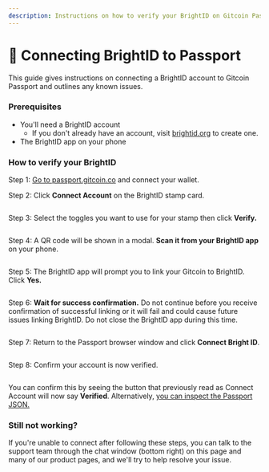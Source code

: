 ```yaml
---
description: Instructions on how to verify your BrightID on Gitcoin Passport.
---
```


# 🔌 Connecting BrightID to Passport

This guide gives instructions on connecting a BrightID account to Gitcoin Passport and outlines any known issues.

### Prerequisites

* You'll need a BrightID account
  * If you don't already have an account, visit [brightid.org](https://www.brightid.org/) to create one.
* The BrightID app on your phone

### How to verify your BrightID

Step 1: [Go to passport.gitcoin.co](https://passport.gitcoin.co/) and connect your wallet.

Step 2: Click **Connect Account** on the BrightID stamp card.

<figure><img src="../../.gitbook/assets/brightid-one.png" alt=""><figcaption></figcaption></figure>

Step 3: Select the toggles you want to use for your stamp then click **Verify.**

<figure><img src="../../.gitbook/assets/brightid-two.png" alt=""><figcaption></figcaption></figure>

Step 4: A QR code will be shown in a modal. **Scan it from your BrightID app** on your phone.&#x20;

<figure><img src="../../.gitbook/assets/brightid-three.png" alt=""><figcaption></figcaption></figure>

Step 5: The BrightID app will prompt you to link your Gitcoin to BrightID. Click **Yes.**

<figure><img src="../../.gitbook/assets/brightid-four (1).jpeg" alt=""><figcaption></figcaption></figure>

Step 6: **Wait for success confirmation.** Do not continue before you receive confirmation of successful linking or it will fail and could cause future issues linking BrightID. Do not close the BrightID app during this time.

<figure><img src="../../.gitbook/assets/brightid-five.jpeg" alt=""><figcaption></figcaption></figure>

Step 7: Return to the Passport browser window and click **Connect Bright ID**.

<figure><img src="../../.gitbook/assets/brightid-six.png" alt=""><figcaption></figcaption></figure>

Step 8: Confirm your account is now verified.

<figure><img src="../../.gitbook/assets/brightid-seven (1).png" alt=""><figcaption></figcaption></figure>

You can confirm this by seeing the button that previously read as Connect Account will now say **Verified**. Alternatively, [you can inspect the Passport JSON.](../common-questions/how-to-access-your-passport-json.md)

### Still not working?

If you're unable to connect after following these steps, you can talk to the support team through the chat window (bottom right) on this page and many of our product pages, and we'll try to help resolve your issue.
